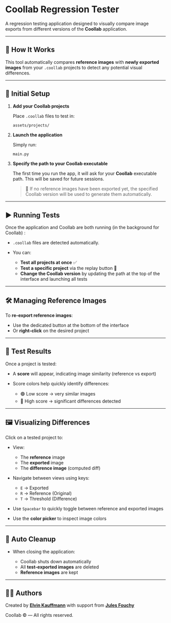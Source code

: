 # Coollab Regression Tester

A regression testing application designed to visually compare image exports from different versions of the **Coollab** application.

---

## 🧪 How It Works

This tool automatically compares **reference images** with **newly exported images** from your `.coollab` projects to detect any potential visual differences.

---

## 📁 Initial Setup

1. **Add your Coollab projects**
   
   Place `.coollab` files to test in:

   ```
   assets/projects/
   ```

2. **Launch the application**
    
    Simply run:

   ```bash
   main.py
   ```

3. **Specify the path to your Coollab executable**

   The first time you run the app, it will ask for your **Coollab** executable path. This will be saved for future sessions.

   > 📅 If no reference images have been exported yet, the specified Coollab version will be used to generate them automatically.

---

## ▶️ Running Tests

Once the application and Coollab are both running (in the background for Coollab) :

* `.coollab` files are detected automatically.
* You can:

  * **Test all projects at once** ✅
  * **Test a specific project** via the replay button 🔄️
  * **Change the Coollab version** by updating the path at the top of the interface and launching all tests

---

## 🛠️ Managing Reference Images

To **re-export reference images**:

* Use the dedicated button at the bottom of the interface
* Or **right-click** on the desired project

---

## 🔎 Test Results

Once a project is tested:

* A **score** will appear, indicating image similarity (reference vs export)
* Score colors help quickly identify differences:

  * 🟢 Low score → very similar images
  * 🔴 High score → significant differences detected

---

## 🖼️ Visualizing Differences

Click on a tested project to:

* View:

  * The **reference** image
  * The **exported** image
  * The **difference image** (computed diff)
* Navigate between views using keys:

  * `E` → Exported
  * `R` → Reference (Original)
  * `T` → Threshold (Difference)
* Use `Spacebar` to quickly toggle between reference and exported images
* Use the **color picker** to inspect image colors

---

## 🧼 Auto Cleanup

* When closing the application:

  * Coollab shuts down automatically
  * All **test-exported images** are deleted
  * **Reference images** are kept

---

## 👨‍💻 Authors

Created by **[Elvin Kauffmann](https://github.com/ShadowsHood)** with support from **[Jules Fouchy](https://github.com/JulesFouchy)**

Coollab © — All rights reserved.
